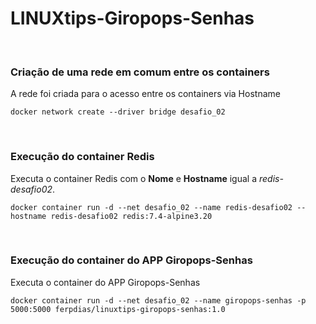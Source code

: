# LINUXtips-Giropops-Senhas
<br> 

### Criação de uma rede em comum entre os containers 

A rede foi criada para o acesso entre os containers via Hostname
```shell
docker network create --driver bridge desafio_02
```
<br>

### Execução do container Redis

Executa o container Redis com o **Nome** e **Hostname** igual a *redis-desafio02*. 
```shell
docker container run -d --net desafio_02 --name redis-desafio02 --hostname redis-desafio02 redis:7.4-alpine3.20
```

<br>

### Execução do container do APP Giropops-Senhas

Executa o container do APP Giropops-Senhas 
```shell
docker container run -d --net desafio_02 --name giropops-senhas -p 5000:5000 ferpdias/linuxtips-giropops-senhas:1.0
```

<br>
